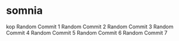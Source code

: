 # somnia
kop
Random Commit 1
Random Commit 2
Random Commit 3
Random Commit 4
Random Commit 5
Random Commit 6
Random Commit 7
